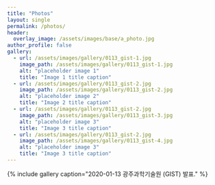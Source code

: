 ```yaml
---
title: "Photos"
layout: single
permalink: /photos/
header:
  overlay_image: /assets/images/base/a_photo.jpg
author_profile: false
gallery:
  - url: /assets/images/gallery/0113_gist-1.jpg
    image_path: /assets/images/gallery/0113_gist-1.jpg
    alt: "placeholder image 1"
    title: "Image 1 title caption"
  - url: /assets/images/gallery/0113_gist-2.jpg
    image_path: /assets/images/gallery/0113_gist-2.jpg
    alt: "placeholder image 2"
    title: "Image 2 title caption"
  - url: /assets/images/gallery/0113_gist-2.jpg
    image_path: /assets/images/gallery/0113_gist-3.jpg
    alt: "placeholder image 3"
    title: "Image 3 title caption"
  - url: /assets/images/gallery/0113_gist-2.jpg
    image_path: /assets/images/gallery/0113_gist-4.jpg
    alt: "placeholder image 3"
    title: "Image 3 title caption"
---
```


{% include gallery caption="2020-01-13 광주과학기술원 (GIST) 발표." %}
